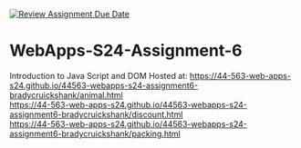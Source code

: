 [![Review Assignment Due Date](https://classroom.github.com/assets/deadline-readme-button-24ddc0f5d75046c5622901739e7c5dd533143b0c8e959d652212380cedb1ea36.svg)](https://classroom.github.com/a/1Z6dGCon)
# WebApps-S24-Assignment-6
Introduction to Java Script and DOM
Hosted at:
https://44-563-web-apps-s24.github.io/44563-webapps-s24-assignment6-bradycruickshank/animal.html <br>
https://44-563-web-apps-s24.github.io/44563-webapps-s24-assignment6-bradycruickshank/discount.html <br>
https://44-563-web-apps-s24.github.io/44563-webapps-s24-assignment6-bradycruickshank/packing.html
